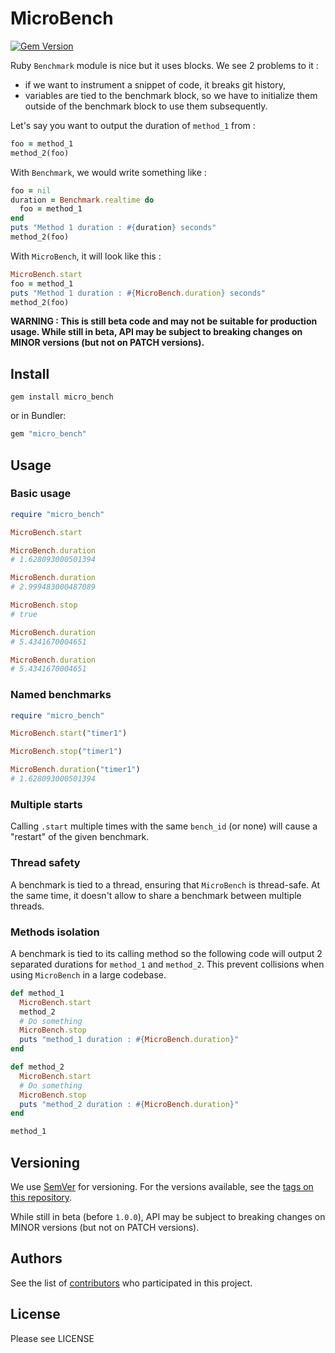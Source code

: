 
# MicroBench

[![Gem Version](https://badge.fury.io/rb/micro_bench.svg)](https://badge.fury.io/rb/micro_bench)

Ruby `Benchmark` module is nice but it uses blocks. We see 2 problems to it :
- if we want to instrument a snippet of code, it breaks git history,
- variables are tied to the benchmark block, so we have to initialize them outside of the benchmark block to use them subsequently.

Let's say you want to output the duration of `method_1` from :

```ruby
foo = method_1
method_2(foo)
```

With `Benchmark`, we would write something like :
```ruby
foo = nil
duration = Benchmark.realtime do
  foo = method_1
end
puts "Method 1 duration : #{duration} seconds"
method_2(foo)
```

With `MicroBench`, it will look like this :
```ruby
MicroBench.start
foo = method_1
puts "Method 1 duration : #{MicroBench.duration} seconds"
method_2(foo)
```

**WARNING : This is still beta code and may not be suitable for production usage. While still in beta, API may be subject to breaking changes on MINOR versions (but not on PATCH versions).**

## Install

```
gem install micro_bench
```

or in Bundler:
```ruby
gem "micro_bench"
```

## Usage

### Basic usage

```ruby
require "micro_bench"

MicroBench.start

MicroBench.duration
# 1.628093000501394

MicroBench.duration
# 2.999483000487089

MicroBench.stop
# true

MicroBench.duration
# 5.4341670004651

MicroBench.duration
# 5.4341670004651
```

### Named benchmarks

```ruby
require "micro_bench"

MicroBench.start("timer1")

MicroBench.stop("timer1")

MicroBench.duration("timer1")
# 1.628093000501394
```

### Multiple starts

Calling `.start` multiple times with the same `bench_id` (or none) will cause a "restart" of the given benchmark.

### Thread safety

A benchmark is tied to a thread, ensuring that `MicroBench` is thread-safe. At the same time, it doesn't allow to share a benchmark between multiple threads.

### Methods isolation

A benchmark is tied to its calling method so the following code will output 2 separated durations for `method_1` and `method_2`. This prevent collisions when using `MicroBench` in a large codebase.

```ruby
def method_1
  MicroBench.start
  method_2
  # Do something
  MicroBench.stop
  puts "method_1 duration : #{MicroBench.duration}"
end

def method_2
  MicroBench.start
  # Do something
  MicroBench.stop
  puts "method_2 duration : #{MicroBench.duration}"
end

method_1
```

## Versioning

We use [SemVer](http://semver.org/) for versioning. For the versions available, see the [tags on this repository](https://github.com/klaxit/micro_bench/tags).

While still in beta (before `1.0.0`), API may be subject to breaking changes on MINOR versions (but not on PATCH versions).

## Authors

See the list of [contributors](https://github.com/klaxit/micro_bench/contributors) who participated in this project.

## License

Please see LICENSE
